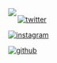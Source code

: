 <img align="left" src="https://orhun.dev/img/crow.png">

[![twitter](https://img.shields.io/badge/-@MF6F-490505?style=flat-square&labelColor=313131&logo=twitter&logoColor=white&color=490505)](https://twitter.com/MF6F)  

[![instagram](https://img.shields.io/badge/-@ilord4tb-490505?style=flat-square&labelColor=313131&logo=Instagram&logoColor=white&color=490505)](https://www.instagram.com/ilord4tb)

[![github](https://img.shields.io/badge/-@511j-490505?style=flat-square&labelColor=313131&logo=Github&logoColor=white&color=490505)](https://www.github.com/511j)

